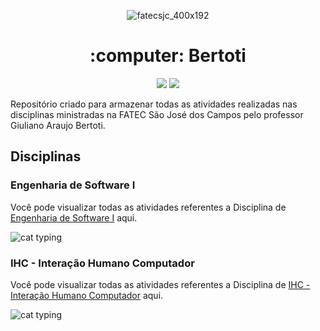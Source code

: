 <div align="center">
  
![fatecsjc_400x192](https://user-images.githubusercontent.com/71477357/161321048-dc637b2e-0314-4e07-b2f9-8cda9f653356.png)
 
<h1 align="center"> :computer: Bertoti </h1>
<p align="center">
  
<img src="http://img.shields.io/static/v1?label=STATUS&message=EM%20DESENVOLVIMENTO&color=GREEN&style=flat"/>
<img src="https://img.shields.io/badge/ÚLTIMA%20MODIFICAÇÃO-ABRIL%20DE%202022-brightgreen&style=flat"/>
  
</div>

<p align="float">Repositório criado para armazenar todas as atividades realizadas nas disciplinas ministradas na FATEC São José dos Campos pelo professor Giuliano Araujo Bertoti.<p>

</div>

## Disciplinas

### Engenharia de Software I
Você pode visualizar todas as atividades referentes a Disciplina de [Engenharia de Software I](https://github.com/Lkduarte/Bertoti/tree/main/Engenharia%20de%20Software%20I)  aqui.
</p>
<img alt="cat typing" src="https://i.makeagif.com/media/3-24-2016/JrSj8G.gif"/>

### IHC - Interação Humano Computador
Você pode visualizar todas as atividades referentes a Disciplina de [IHC - Interação Humano Computador](https://github.com/Lkduarte/Bertoti/tree/main/IHC%20-%20Intera%C3%A7%C3%A3o%20Humano%20Computador)  aqui.

<img alt="cat typing" src="https://i0.wp.com/www.portaldodog.com.br/cachorros/wp-content/uploads/2014/08/tumblr_n06l2mXy1T1scjbypo1_500.gif?resize=450%2C246&ssl=1"/>